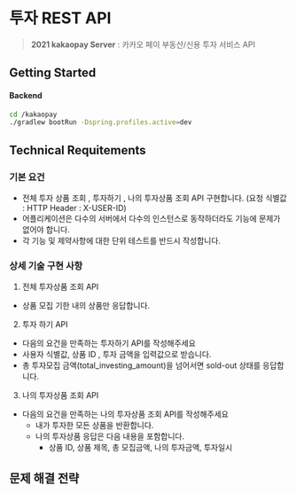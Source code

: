 # 투자 REST API
> **2021 kakaopay Server** : 카카오 페이 부동산/신용 투자 서비스 API

## Getting Started
#### Backend
``` bash
cd /kakaopay
./gradlew bootRun -Dspring.profiles.active=dev
```

## Technical Requitements
### 기본 요건
* 전체 투자 상품 조회 , 투자하기 , 나의 투자상품 조회 API 구현합니다. (요청 식별값 : HTTP Header : X-USER-ID)
* 어플리케이션은 다수의 서버에서 다수의 인스턴스로 동작하더라도 기능에 문제가 없어야 합니다.
* 각 기능 및 제약사항에 대한 단위 테스트를 반드시 작성합니다. 

### 상세 기술 구현 사항
1. 전체 투자상품 조회 API
* 상품 모집 기한 내의 상품만 응답합니다. 

2. 투자 하기 API
* 다음의 요건을 만족하는 투자하기 API를 작성해주세요
 * 사용자 식별값, 상품 ID , 투자 금액을 입력값으로 받습니다. 
 * 총 투자모집 금액(total_investing_amount)을 넘어서면 sold-out 상태를 응답합니다. 

3. 나의 투자상품 조회 API
* 다음의 요건을 만족하는 나의 투자상품 조회 API를 작성해주세요
  * 내가 투자한 모든 상품을 반환합니다. 
  * 나의 투자상품 응답은 다음 내용을 포함합니다. 
    * 상품 ID, 상품 제목, 총 모집금액, 나의 투자금액, 투자일시

## 문제 해결 전략
